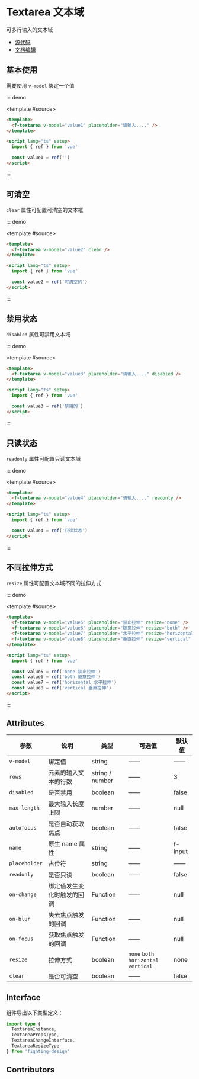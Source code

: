# Textarea 文本域

可多行输入的文本域

- [源代码](https://github.com/FightingDesign/fighting-design/tree/master/packages/fighting-design/textarea)
- [文档编辑](https://github.com/FightingDesign/fighting-design/blob/master/docs/docs/components/textarea.md)

## 基本使用

需要使用 `v-model` 绑定一个值

::: demo

<template #source>
<f-textarea v-model="value1" placeholder="请输入...." />
</template>

```html
<template>
  <f-textarea v-model="value1" placeholder="请输入...." />
</template>

<script lang="ts" setup>
  import { ref } from 'vue'

  const value1 = ref('')
</script>
```

:::

## 可清空

`clear` 属性可配置可清空的文本框

::: demo

<template #source>
<f-textarea v-model="value2" clear />
</template>

```html
<template>
  <f-textarea v-model="value2" clear />
</template>

<script lang="ts" setup>
  import { ref } from 'vue'

  const value2 = ref('可清空的')
</script>
```

:::

## 禁用状态

`disabled` 属性可禁用文本域

::: demo

<template #source>
<f-textarea v-model="value3" placeholder="请输入...." disabled />
</template>

```html
<template>
  <f-textarea v-model="value3" placeholder="请输入...." disabled />
</template>

<script lang="ts" setup>
  import { ref } from 'vue'

  const value3 = ref('禁用的')
</script>
```

:::

## 只读状态

`readonly` 属性可配置只读文本域

::: demo

<template #source>
<f-textarea v-model="value4" placeholder="请输入...." readonly />
</template>

```html
<template>
  <f-textarea v-model="value4" placeholder="请输入...." readonly />
</template>

<script lang="ts" setup>
  import { ref } from 'vue'

  const value4 = ref('只读状态')
</script>
```

:::

## 不同拉伸方式

`resize` 属性可配置文本域不同的拉伸方式

::: demo

<template #source>
<f-textarea v-model="value5" placeholder="禁止拉伸" resize="none" />
<f-textarea v-model="value6" placeholder="随意拉伸" resize="both" />
<f-textarea v-model="value7" placeholder="水平拉伸" resize="horizontal" />
<f-textarea v-model="value8" placeholder="垂直拉伸" resize="vertical" />
</template>

```html
<template>
  <f-textarea v-model="value5" placeholder="禁止拉伸" resize="none" />
  <f-textarea v-model="value6" placeholder="随意拉伸" resize="both" />
  <f-textarea v-model="value7" placeholder="水平拉伸" resize="horizontal" />
  <f-textarea v-model="value8" placeholder="垂直拉伸" resize="vertical" />
</template>

<script lang="ts" setup>
  import { ref } from 'vue'

  const value5 = ref('none 禁止拉伸')
  const value6 = ref('both 随意拉伸')
  const value7 = ref('horizontal 水平拉伸')
  const value8 = ref('vertical 垂直拉伸')
</script>
```

:::

## Attributes

| 参数          | 说明                       | 类型            | 可选值                                       | 默认值  |
| ------------- | -------------------------- | --------------- | -------------------------------------------- | ------- |
| `v-model`     | 绑定值                     | string          | ——                                           | ——      |
| `rows`        | 元素的输入文本的行数       | string / number | ——                                           | 3       |
| `disabled`    | 是否禁用                   | boolean         | ——                                           | false   |
| `max-length`  | 最大输入长度上限           | number          | ——                                           | null    |
| `autofocus`   | 是否自动获取焦点           | boolean         | ——                                           | false   |
| `name`        | 原生 name 属性             | string          | ——                                           | f-input |
| `placeholder` | 占位符                     | string          | ——                                           | ——      |
| `readonly`    | 是否只读                   | boolean         | ——                                           | false   |
| `on-change`   | 绑定值发生变化时触发的回调 | Function        | ——                                           | null    |
| `on-blur`     | 失去焦点触发的回调         | Function        | ——                                           | null    |
| `on-focus`    | 获取焦点触发的回调         | Function        | ——                                           | null    |
| `resize`      | 拉伸方式                   | boolean         | `none` `both` <br /> `horizontal` `vertical` | none    |
| `clear`       | 是否可清空                 | boolean         | ——                                           | false   |

## Interface

组件导出以下类型定义：

```ts
import type {
  TextareaInstance,
  TextareaPropsType,
  TextareaChangeInterface,
  TextareaResizeType
} from 'fighting-design'
```

## Contributors

<a href="https://github.com/Tyh2001" target="_blank">
  <f-avatar round src="https://avatars.githubusercontent.com/u/73180970?v=4" />
</a>

<script setup lang="ts">
  import { ref } from 'vue'

  const value1 = ref('')
  const value2 = ref('可清空的')
  const value3 = ref('禁用的')
  const value4 = ref('只读状态')
  const value5 = ref('none 禁止拉伸')
  const value6 = ref('both 随意拉伸')
  const value7 = ref('horizontal 水平拉伸')
  const value8 = ref('vertical 垂直拉伸')
</script>
